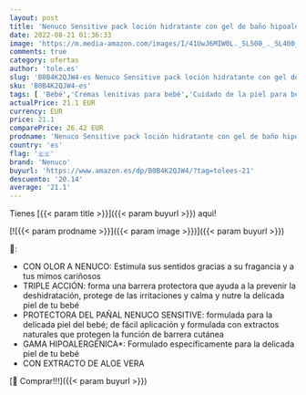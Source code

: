 ```yaml
---
layout: post
title: 'Nenuco Sensitive pack loción hidratante con gel de baño hipoalergénico para bebé con olor  2x400ml + Sensitive crema protectora para la zona del pañal  hipoalergenica y sin perfumes añadidos  2x100ml'
date: 2022-08-21 01:36:33
image: 'https://m.media-amazon.com/images/I/41UwJ6MIW0L._SL500_._SL400_.jpg'
comments: true
category: ofertas
author: 'tole.es'
slug: 'B0B4K2QJW4-es Nenuco Sensitive pack loción hidratante con gel de baño...'
sku: 'B0B4K2QJW4-es'
tags: [ 'Bebé','Cremas lenitivas para bebé','Cuidado de la piel para bebé','Higiene y cuidado','bebé','nenuco','pañal','🇪🇸', ]
actualPrice: 21.1 EUR
currency: EUR
price: 21.1
comparePrice: 26.42 EUR
prodname: 'Nenuco Sensitive pack loción hidratante con gel de baño hipoalergénico para bebé con olor  2x400ml + Sensitive crema protectora para la zona del pañal  hipoalergenica y sin perfumes añadidos  2x100ml'
country: 'es'
flag: '🇪🇸'
brand: 'Nenuco'
buyurl: 'https://www.amazon.es/dp/B0B4K2QJW4/?tag=tolees-21'
descuento: '20.14'
average: '21.1'
---
```


Tienes [{{< param title >}}]({{< param buyurl >}}) aqui!

[![{{< param prodname >}}]({{< param image >}})]({{< param buyurl >}})

🔎:

- CON OLOR A NENUCO: Estimula sus sentidos gracias a su fragancia y a tus mimos cariñosos
- TRIPLE ACCIÓN: forma una barrera protectora que ayuda a la prevenir la deshidratación, protege de las irritaciones y calma y nutre la delicada piel de tu bebé
- PROTECTORA DEL PAÑAL NENUCO SENSITIVE: formulada para la delicada piel del bebé; de fácil aplicación y formulada con extractos naturales que protegen la función de barrera cutánea
- GAMA HIPOALERGÉNICA*: Formulado específicamente para la delicada piel de tu bebé
- CON EXTRACTO DE ALOE VERA

[🛒 Comprar!!!]({{< param buyurl >}})
